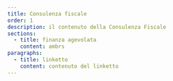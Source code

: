 ```yaml
---
title: Consulenza fiscale
order: 1
description: il contenuto della Consulenza Fiscale
sections:
  - title: finanza agevolata
    content: ambrs
paragraphs:
  - title: linketto
    content: contenuto del linketto
---
```

